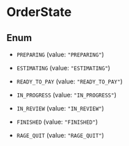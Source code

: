 

# OrderState

## Enum


* `PREPARING` (value: `"PREPARING"`)

* `ESTIMATING` (value: `"ESTIMATING"`)

* `READY_TO_PAY` (value: `"READY_TO_PAY"`)

* `IN_PROGRESS` (value: `"IN_PROGRESS"`)

* `IN_REVIEW` (value: `"IN_REVIEW"`)

* `FINISHED` (value: `"FINISHED"`)

* `RAGE_QUIT` (value: `"RAGE_QUIT"`)



